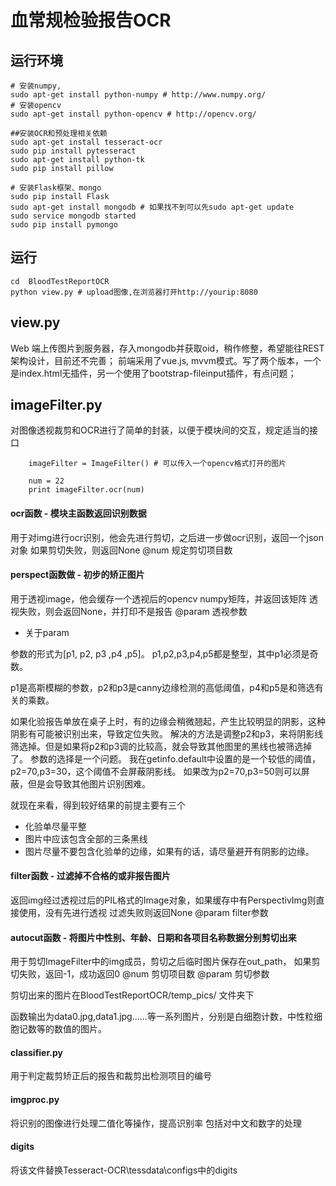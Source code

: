 
# 血常规检验报告OCR



## 运行环境

```
# 安装numpy,
sudo apt-get install python-numpy # http://www.numpy.org/
# 安装opencv
sudo apt-get install python-opencv # http://opencv.org/

##安装OCR和预处理相关依赖
sudo apt-get install tesseract-ocr
sudo pip install pytesseract
sudo apt-get install python-tk
sudo pip install pillow

# 安装Flask框架、mongo
sudo pip install Flask
sudo apt-get install mongodb # 如果找不到可以先sudo apt-get update
sudo service mongodb started
sudo pip install pymongo
```

## 运行

```
cd  BloodTestReportOCR
python view.py # upload图像,在浏览器打开http://yourip:8080

```

## view.py 

Web 端上传图片到服务器，存入mongodb并获取oid，稍作修整，希望能往REST架构设计，目前还不完善；
前端采用了vue.js, mvvm模式。写了两个版本，一个是index.html无插件，另一个使用了bootstrap-fileinput插件，有点问题；

## imageFilter.py
对图像透视裁剪和OCR进行了简单的封装，以便于模块间的交互，规定适当的接口
```    
    imageFilter = ImageFilter() # 可以传入一个opencv格式打开的图片
   
    num = 22
    print imageFilter.ocr(num)
```

#### ocr函数 - 模块主函数返回识别数据

用于对img进行ocr识别，他会先进行剪切，之后进一步做ocr识别，返回一个json对象
如果剪切失败，则返回None
@num 规定剪切项目数

#### perspect函数做 - 初步的矫正图片

用于透视image，他会缓存一个透视后的opencv numpy矩阵，并返回该矩阵
透视失败，则会返回None，并打印不是报告
@param 透视参数

* 关于param

参数的形式为[p1, p2, p3 ,p4 ,p5]。
p1,p2,p3,p4,p5都是整型，其中p1必须是奇数。

p1是高斯模糊的参数，p2和p3是canny边缘检测的高低阈值，p4和p5是和筛选有关的乘数。

如果化验报告单放在桌子上时，有的边缘会稍微翘起，产生比较明显的阴影，这种阴影有可能被识别出来，导致定位失败。
解决的方法是调整p2和p3，来将阴影线筛选掉。但是如果将p2和p3调的比较高，就会导致其他图里的黑线也被筛选掉了。
参数的选择是一个问题。
我在getinfo.default中设置的是一个较低的阈值，p2=70,p3=30，这个阈值不会屏蔽阴影线。
如果改为p2=70,p3=50则可以屏蔽，但是会导致其他图片识别困难。

就现在来看，得到较好结果的前提主要有三个
 - 化验单尽量平整
 - 图片中应该包含全部的三条黑线
 - 图片尽量不要包含化验单的边缘，如果有的话，请尽量避开有阴影的边缘。

#### filter函数 - 过滤掉不合格的或非报告图片

返回img经过透视过后的PIL格式的Image对象，如果缓存中有PerspectivImg则直接使用，没有先进行透视
过滤失败则返回None
@param filter参数


#### autocut函数 - 将图片中性别、年龄、日期和各项目名称数据分别剪切出来

用于剪切ImageFilter中的img成员，剪切之后临时图片保存在out_path，
如果剪切失败，返回-1，成功返回0
 @num 剪切项目数
 @param 剪切参数
 
剪切出来的图片在BloodTestReportOCR/temp_pics/ 文件夹下

函数输出为data0.jpg,data1.jpg......等一系列图片，分别是白细胞计数，中性粒细胞记数等的数值的图片。

#### classifier.py

用于判定裁剪矫正后的报告和裁剪出检测项目的编号

#### imgproc.py 
将识别的图像进行处理二值化等操作，提高识别率
包括对中文和数字的处理

#### digits
将该文件替换Tesseract-OCR\tessdata\configs中的digits
